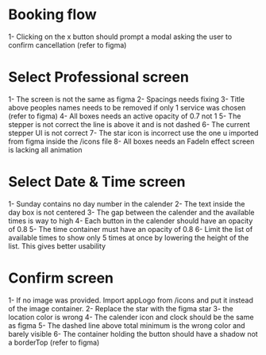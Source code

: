 # Booking flow

1- Clicking on the x button should prompt a modal asking the user to confirm cancellation (refer to figma)

# Select Professional screen

1- The screen is not the same as figma
2- Spacings needs fixing
3- Title above peoples names needs to be removed if only 1 service was chosen (refer to figma)
4- All boxes needs an active opacity of 0.7 not 1
5- The stepper is not correct the line is above it and is not dashed
6- The current stepper UI is not correct
7- The star icon is incorrect use the one u imported from figma inside the /icons file
8- All boxes needs an FadeIn effect screen is lacking all animation

# Select Date & Time screen

1- Sunday contains no day number in the calender
2- The text inside the day box is not centered
3- The gap between the calender and the available times is way to high
4- Each button in the calender should have an opacity of 0.8
5- The time container must have an opacity of 0.8
6- Limit the list of available times to show only 5 times at once by lowering the height of the list. This gives better usability

# Confirm screen

1- If no image was provided. Import appLogo from /icons and put it instead of the image container.
2- Replace the star with the figma star
3- the location color is wrong
4- The calender icon and clock should be the same as figma
5- The dashed line above total minimum is the wrong color and barely visible
6- The container holding the button should have a shadow not a borderTop (refer to figma)

